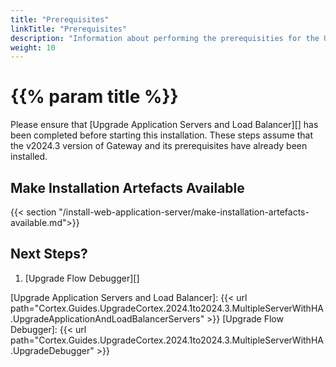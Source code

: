 ```yaml
---
title: "Prerequisites"
linkTitle: "Prerequisites"
description: "Information about performing the prerequisities for the Upgrade of the Web Application Server."
weight: 10
---
```


# {{% param title %}}

Please ensure that [Upgrade Application Servers and Load Balancer][] has been completed before starting this installation. These steps assume that the v2024.3 version of Gateway and its prerequisites have already been installed.

## Make Installation Artefacts Available

{{< section "/install-web-application-server/make-installation-artefacts-available.md">}}

## Next Steps?

1. [Upgrade Flow Debugger][]

[Upgrade Application Servers and Load Balancer]: {{< url path="Cortex.Guides.UpgradeCortex.2024.1to2024.3.MultipleServerWithHA.UpgradeApplicationAndLoadBalancerServers" >}}
[Upgrade Flow Debugger]: {{< url path="Cortex.Guides.UpgradeCortex.2024.1to2024.3.MultipleServerWithHA.UpgradeDebugger" >}}

